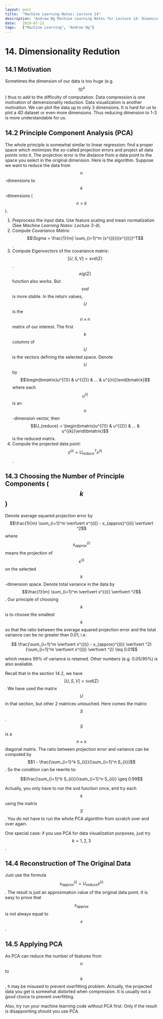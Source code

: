 ```yaml
---
layout:	post
title:	"Machine Learning Notes: Lecture 14"
description: "Andrew Ng Machine Learning Notes for Lecture 14: Dimansionality Reduction"
date:	2019-07-21
tags:	["Machine Learning", "Andrew Ng"]
---
```


# 14. Dimensionality Redution

## 14.1 Motivation
Sometimes the dimension of our data is too huge (e.g. $$10^4$$) thus to add to the difficulty of computation. Data compression is one motivation of demensionality reduction. Data visualization is another motivation. We can plot the data up to only 3 dimensions. It is hard for us to plot a 4D dataset or even more dimensions. Thus reducing dimension to 1-3 is more understandable for us.

## 14.2 Principle Component Analysis (PCA)
The whole principle is somewhat similar to linear regression: find a proper space which minimizes the so-called projection errors and project all data points onto it. The projection error is the distance from a data point to the space you select in the original dimension. Here is the algorithm. Suppose we want to reduce the data from $$n$$-dimensions to $$k$$-dimensions ($$n > k$$).
1. Preprocess the input data. Use feature scaling and mean normalization (See *Machine Learning Notes: Lecture 3-4*).
2. Compute *Covariance Matrix*: $$\Sigma = \frac{1}{m} \sum_{i=1}^m (x^{(i)})(x^{(i)})^T$$.
3. Compute *Eigenvectors* of the covariance matrix: $$[U,S,V] = svd(\Sigma)$$. $$eig(\Sigma)$$ function also works. But $$svd$$ is more stable. In the return values, $$U$$ is the $$n \times n$$ matrix of our interest. The first $$k$$ columns of $$U$$ is the vectors defining the selected space. Denote $$U$$ by $$\begin{bmatrix}u^{(1)} & u^{(2)} & ... & u^{(n)}\end{bmatrix}$$ where each $$u^{(i)}$$ is an $$n$$-dimension vector, then $$U_{reduce} = \begin{bmatrix}u^{(1)} & u^{(2)} & ... & u^{(k)}\end{bmatrix}$$ is the reduced matrix.
4. Compute the projected data point: $$z^{(i)} = U_{reduce}^T x^{(i)}$$.

## 14.3 Choosing the Number of Principle Components ($$k$$)
Denote average squared projection error by $$\frac{1}{m} \sum_{i=1}^m \vert\vert x^{(i)} - x_{approx}^{(i)} \vert\vert ^2$$ where $$x_{approx}^{(i)}$$ means the projection of $$x^{(i)}$$ on the selected $$k$$-dimension space. Denote total variance in the data by $$\frac{1}{m} \sum_{i=1}^m \vert\vert x^{(i)} \vert\vert ^2$$. Our principle of choosing $$k$$ is to choose the smallest $$k$$ so that the ratio between the average squared projection error and the total variance can be no greater than 0.01, i.e.

$$ \frac{\sum_{i=1}^m \vert\vert x^{(i)} - x_{approx}^{(i)} \vert\vert ^2}{\sum_{i=1}^m \vert\vert x^{(i)} \vert\vert ^2} \leq 0.01$$

which means 99% of variance is retained. Other numbers (e.g. 0.05/95%) is also available.

Recall that in the section 14.2, we have $$[U,S,V] = svd(\Sigma)$$. We have used the matrix $$U$$ in that section, but other 2 matrices untouched. Here comes the matrix $$S$$. $$S$$ is a $$n \times n$$ diagonal matrix. The ratio between projection error and variance can be computed by $$1 - \frac{\sum_{i=1}^k S_{ii}}{\sum_{i=1}^n S_{ii}}$$. So the condition can be rewrite to:

$$\frac{\sum_{i=1}^k S_{ii}}{\sum_{i=1}^n S_{ii}} \geq 0.99$$

Actually, you only have to run the svd function once, and try each $$k$$ using the matrix $$S$$. You do not have to run the whole PCA algorithm from scratch over and over again.

One special case: if you use PCA for data visualization purposes, just try $$k=1,2,3$$.

## 14.4 Reconstruction of The Original Data
Just use the formula $$x_{approx}^{(i)} = U_{reduce} z^{(i)}$$. The result is just an approximation value of the original data point. It is easy to prove that $$x_{approx}$$ is not always equal to $$x$$.

## 14.5 Applying PCA
As PCA can reduce the number of features from $$n$$ to $$k$$, it may be misused to prevent overfitting problem. Actually, the projected data you get is somewhat distorted when compression. It is usually not a good choice to prevent overfitting.

Also, try run your machine learning code without PCA first. Only if the result is disappointing should you use PCA.
